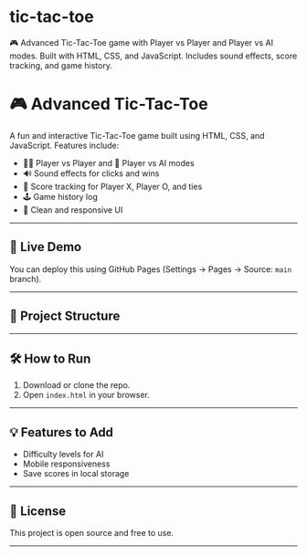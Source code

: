 # tic-tac-toe
🎮 Advanced Tic-Tac-Toe game with Player vs Player and Player vs AI modes. Built with HTML, CSS, and JavaScript. Includes sound effects, score tracking, and game history.
# 🎮 Advanced Tic-Tac-Toe

A fun and interactive Tic-Tac-Toe game built using HTML, CSS, and JavaScript. Features include:

- 🧍‍♂️ Player vs Player and 🧠 Player vs AI modes
- 🔊 Sound effects for clicks and wins
- 🧮 Score tracking for Player X, Player O, and ties
- 🕹️ Game history log
- 🎨 Clean and responsive UI

---

## 🚀 Live Demo
You can deploy this using GitHub Pages (Settings → Pages → Source: `main` branch).

---

## 📁 Project Structure

---

## 🛠️ How to Run

1. Download or clone the repo.
2. Open `index.html` in your browser.

---

## 💡 Features to Add
- Difficulty levels for AI
- Mobile responsiveness
- Save scores in local storage

---

## 📜 License
This project is open source and free to use.

---


